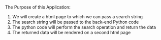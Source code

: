 The Purpose of this Application: 

1. We will create a html page to which we can pass a search string
2. The search string will be passed to the back-end Python code 
3. The python code will perform the search operation and return the data 
4. The returned data will be rendered on a second html page
